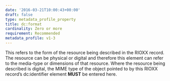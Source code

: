 ```yaml
---
date: '2016-03-21T10:00:43+00:00'
draft: false
type: metadata_profile_property
title: dc:format
cardinality: Zero or more
requirement: Recommended
metadata_profile: v1-3
---
```

This refers to the form of the resource being described in the RIOXX record. The resource can be physical or digital and therefore this element can refer to the media-type or dimensions of that resource. Where the resource being described is digital, the MIME type of the object pointed to by this RIOXX record’s dc:identifier element **MUST** be entered here.
